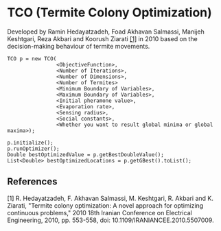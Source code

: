 # TCO (Termite Colony Optimization)

Developed by Ramin Hedayatzadeh, Foad Akhavan Salmassi, Manijeh Keshtgari, Reza Akbari and Koorush Ziarati  [[1]](#1) in 2010 based on the decision-making behaviour of termite movements.

```
TCO p = new TCO(
                <ObjectiveFunction>,
                <Number of Iterations>,
                <Number of Dimensions>,
                <Number of Termites>
                <Minimum Boundary of Variables>,
                <Maximum Boundary of Variables>,
                <Initial pheramone value>,
                <Evaporation rate>,
                <Sensing radius>,
                <Social constants>,
                <Whether you want to result global minima or global maxima>);

p.initialize();
p.runOptimizer();
Double bestOptimizedValue = p.getBestDoubleValue();
List<Double> bestOptimizedLocations = p.getGBest().toList();
```

## References
<a id="1">[1]</a> R. Hedayatzadeh, F. Akhavan Salmassi, M. Keshtgari, R. Akbari and K. Ziarati, "Termite colony optimization: A novel approach for optimizing continuous problems," 2010 18th Iranian Conference on Electrical Engineering, 2010, pp. 553-558, doi: 10.1109/IRANIANCEE.2010.5507009.